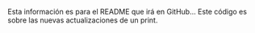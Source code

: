Esta información es para el README que irá en GitHub...
Este código es sobre las nuevas actualizaciones de un print.